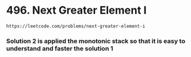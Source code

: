 # 496. Next Greater Element I

```
https://leetcode.com/problems/next-greater-element-i
```


### Solution 2 is applied the monotonic stack so that it is easy to understand and faster the solution 1